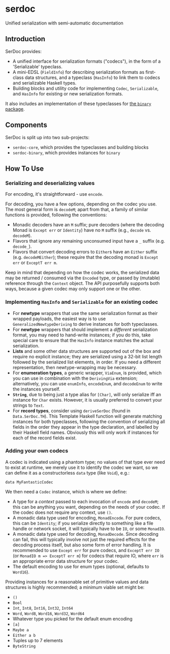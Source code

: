 serdoc
======

Unified serialization with semi-automatic documentation

Introduction
------------
SerDoc provides:

- A unified interface for serialization formats ("codecs"), in the form of a
  'Serializable' typeclass.
- A mini-EDSL (`FieldInfo`) for describing serialization formats as first-class
  data structures, and a typeclass (`HasInfo`) to link them to codecs and
  serializable Haskell types.
- Building blocks and utility code for implementing `Codec`, `Serializable`,
  and `HasInfo` for existing or new serialization formats.

It also includes an implementation of these typeclasses for [the `binary`
package](https://hackage.haskell.org/package/binary).

Components
----------
SerDoc is split up into two sub-projects:

- `serdoc-core`, which provides the typeclasses and building blocks
- `serdoc-binary`, which provides instances for `binary`

How To Use
----------

### Serializing and deserializing values

For encoding, it's straightforward - use `encode`.

For decoding, you have a few options, depending on the codec you use. The most
general form is `decodeM`; apart from that, a family of similar functions is
provided, following the conventions:

- Monadic decoders have an `M` suffix; pure decoders (where the decoding Monad
  is `Except err` or `Identity`) have no `M` suffix (e.g., `decode` vs.
  `decodeM`).
- Flavors that ignore any remaining unconsumed input have a `_` suffix (e.g.
  `decode_`).
- Flavors that convert decoding errors to `Either`s have an `Either` suffix
  (e.g. `decodeMEither`); these require that the decoding monad is `Except err`
  or `ExceptT err m`.

Keep in mind that depending on how the codec works, the serialized data may be
returned / consumed via the `Encoded` type, or passed by (mutable) reference
through the `Context` object. The API purposefully supports both ways, because
a given codec may only support one or the other.

### Implementing `HasInfo` and `Serializable` for an existing codec

- For **newtype** wrappers that use the same serialization format as their
  wrapped payloads, the easiest way is to use `GeneralizedNewtypeDeriving` to
  derive instances for both typeclasses.
- For **newtype** wrappers that should implement a *different* serialization
  format, you may need to hand-write instances; if you do this, take special
  care to ensure that the `HasInfo` instance matches the actual serialization.
- **Lists** and some other data structures are supported out of the box and
  require no explicit instance; they are serialized using a 32-bit list length
  followed by the serialized list elements, in order. If you need a different
  representation, then newtype-wrapping may be necessary.
- For **enumeration types**, a generic wrapper, `ViaEnum`, is provided, which
  you can use in combination with the `DerivingVia` extension; alternatively,
  you can use `enumInfo`, `encodeEnum`, and `decodeEnum` to write the instances
  yourself.
- **`String`**, due to being just a type alias for `[Char]`, will only
  serialize iff an instance for `Char` exists. However, it is usually preferred
  to convert your strings to `Text`.
- For **record types**, consider using `deriveSerDoc` (found in
  `Data.SerDoc.TH`). This Template Haskell function will generate matching
  instances for both typeclasses, following the convention of serializing all
  fields in the order they appear in the type declaration, and labelled by
  their Haskell field names. Obviously this will only work if instances for
  each of the record fields exist.

### Adding your own codecs

A codec is indicated using a phantom type; no values of that type ever need to
exist at runtime, we merely use it to identify the codec we want, so we can
define it as a constructorless `data` type (like `Void`), e.g.:

    data MyFantasticCodec

We then need a `Codec` instance, which is where we define:

- A type for a *context* passed to each invocation of `encode` and `decodeM`;
  this can be anything you want, depending on the needs of your codec. If the
  codec does not require any context, use `()`.
- A monadic data type used for encoding, `MonadEncode`. For pure codecs, this
  can be `Identity`; if you serialize directly to something like a file handle
  or network socket, it will typically have to be `IO`, or some `MonadIO`.
- A monadic data type used for decoding, `MonadDecode`. Since decoding can
  fail, this will typically involve not just the required effects for the
  decoding process itself, but also some form of error handling. It is
  recommended to use `Except err` for pure codecs, and `ExceptT err IO` (or `MonadIO m
  => ExceptT err m`) for codecs that require IO, where `err` is an appropriate
  error data structure for your codec.
- The default encoding to use for enum types (optional, defaults to `Word16`).

Providing instances for a reasonable set of primitive values and data
structures is highly recommended; a minimum viable set might be:

- `()`
- `Bool`
- `Int`, `Int8`, `Int16`, `Int32`, `Int64`
- `Word`, `Word8`, `Word16`, `Word32`, `Word64`
- Whatever type you picked for the default enum encoding
- `[a]`
- `Maybe a`
- `Either a b`
- Tuples up to 7 elements
- `ByteString`
